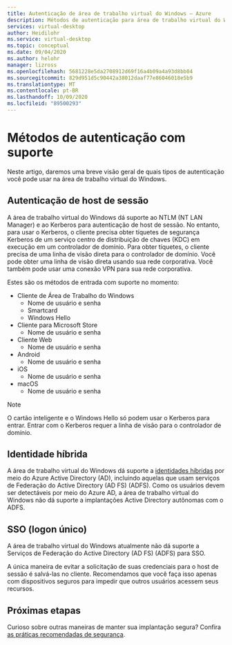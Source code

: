 ```yaml
---
title: Autenticação de área de trabalho virtual do Windows – Azure
description: Métodos de autenticação para área de trabalho virtual do Windows.
services: virtual-desktop
author: Heidilohr
ms.service: virtual-desktop
ms.topic: conceptual
ms.date: 09/04/2020
ms.author: helohr
manager: lizross
ms.openlocfilehash: 5681228e5da2708912d69f16a4b09a4a93d8bb04
ms.sourcegitcommit: 829d951d5c90442a38012daaf77e86046018e5b9
ms.translationtype: MT
ms.contentlocale: pt-BR
ms.lasthandoff: 10/09/2020
ms.locfileid: "89500293"
---
```

# <a name="supported-authentication-methods"></a>Métodos de autenticação com suporte

Neste artigo, daremos uma breve visão geral de quais tipos de autenticação você pode usar na área de trabalho virtual do Windows.

## <a name="session-host-authentication"></a>Autenticação de host de sessão

A área de trabalho virtual do Windows dá suporte ao NTLM (NT LAN Manager) e ao Kerberos para autenticação de host de sessão. No entanto, para usar o Kerberos, o cliente precisa obter tíquetes de segurança Kerberos de um serviço centro de distribuição de chaves (KDC) em execução em um controlador de domínio. Para obter tíquetes, o cliente precisa de uma linha de visão direta para o controlador de domínio. Você pode obter uma linha de visão direta usando sua rede corporativa. Você também pode usar uma conexão VPN para sua rede corporativa.

Estes são os métodos de entrada com suporte no momento:

- Cliente de Área de Trabalho do Windows
    - Nome de usuário e senha
    - Smartcard
    - Windows Hello
- Cliente para Microsoft Store
    - Nome de usuário e senha
- Cliente Web
    - Nome de usuário e senha
- Android
    - Nome de usuário e senha
- iOS
    - Nome de usuário e senha
- macOS
    - Nome de usuário e senha

>[!NOTE]
>O cartão inteligente e o Windows Hello só podem usar o Kerberos para entrar. Entrar com o Kerberos requer a linha de visão para o controlador de domínio.

## <a name="hybrid-identity"></a>Identidade híbrida

A área de trabalho virtual do Windows dá suporte a [identidades híbridas](../active-directory/hybrid/whatis-hybrid-identity.md) por meio do Azure Active Directory (AD), incluindo aquelas que usam serviços de Federação do Active Directory (AD FS) (ADFS). Como os usuários devem ser detectáveis por meio do Azure AD, a área de trabalho virtual do Windows não dá suporte a implantações Active Directory autônomas com o ADFS.

## <a name="single-sign-on-sso"></a>SSO (logon único)

A área de trabalho virtual do Windows atualmente não dá suporte a Serviços de Federação do Active Directory (AD FS) (ADFS) para SSO.

A única maneira de evitar a solicitação de suas credenciais para o host de sessão é salvá-las no cliente. Recomendamos que você faça isso apenas com dispositivos seguros para impedir que outros usuários acessem seus recursos.

## <a name="next-steps"></a>Próximas etapas

Curioso sobre outras maneiras de manter sua implantação segura? Confira [as práticas recomendadas de segurança](security-guide.md).
